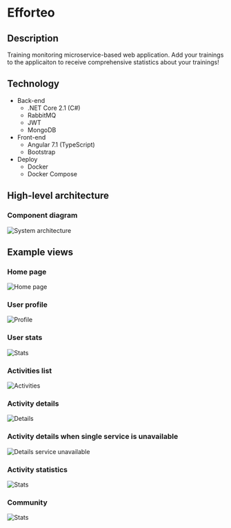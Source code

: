 # Efforteo
## Description
Training monitoring microservice-based web application. Add your trainings to the applicaiton to receive comprehensive statistics about your trainings!

## Technology
- Back-end
  - .NET Core 2.1 (C#)
  - RabbitMQ
  - JWT
  - MongoDB
- Front-end
  - Angular 7.1 (TypeScript)
  - Bootstrap
- Deploy
  - Docker
  - Docker Compose
  
## High-level architecture
### Component diagram
![System architecture](https://raw.githubusercontent.com/madadr/efforteo/master/readme_imgages/efforteo-architecture.png)

## Example views
### Home page
![Home page](https://raw.githubusercontent.com/madadr/efforteo/master/readme_imgages/efforteo-webapp-1.png)
### User profile
![Profile](https://raw.githubusercontent.com/madadr/efforteo/master/readme_imgages/efforteo-webapp-2.png)
### User stats
![Stats](https://raw.githubusercontent.com/madadr/efforteo/master/readme_imgages/efforteo-webapp-3.png)
### Activities list
![Activities](https://raw.githubusercontent.com/madadr/efforteo/master/readme_imgages/efforteo-webapp-8.png)
### Activity details
![Details](https://raw.githubusercontent.com/madadr/efforteo/master/readme_imgages/efforteo-webapp-4.png)
### Activity details when single service is unavailable
![Details service unavailable](https://raw.githubusercontent.com/madadr/efforteo/master/readme_imgages/efforteo-webapp-5.png)
### Activity statistics
![Stats](https://raw.githubusercontent.com/madadr/efforteo/master/readme_imgages/efforteo-webapp-6.png)
### Community
![Stats](https://raw.githubusercontent.com/madadr/efforteo/master/readme_imgages/efforteo-webapp-6.png)
